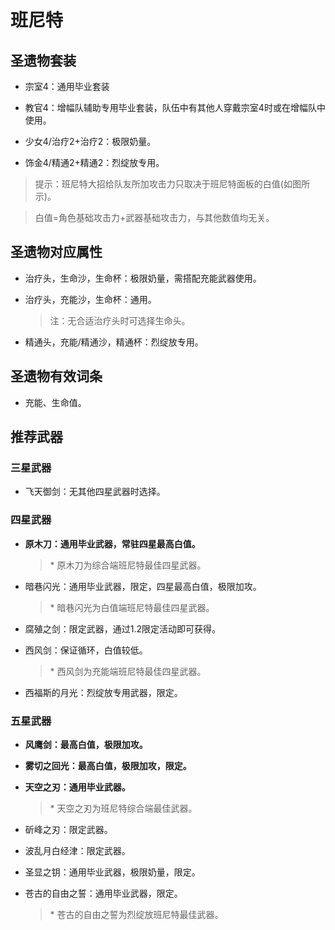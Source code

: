 # 班尼特

## 圣遗物套装  

- 宗室4：通用毕业套装  

- 教官4：增幅队辅助专用毕业套装，队伍中有其他人穿戴宗室4时或在增幅队中使用。  

- 少女4/治疗2+治疗2：极限奶量。  

- 饰金4/精通2+精通2：烈绽放专用。  

> 提示：班尼特大招给队友所加攻击力只取决于班尼特面板的白值(如图所示)。  

> 白值=角色基础攻击力+武器基础攻击力，与其他数值均无关。  

## 圣遗物对应属性  

- 治疗头，生命沙，生命杯：极限奶量，需搭配充能武器使用。  

- 治疗头，充能沙，生命杯：通用。  

  > 注：无合适治疗头时可选择生命头。  

- 精通头，充能/精通沙，精通杯：烈绽放专用。  

## 圣遗物有效词条  

- 充能、生命值。  

## 推荐武器  

### 三星武器  

- 飞天御剑：无其他四星武器时选择。  

### 四星武器  

- **原木刀：通用毕业武器，常驻四星最高白值。**

  > \* 原木刀为综合端班尼特最佳四星武器。  

- 暗巷闪光：通用毕业武器，限定，四星最高白值，极限加攻。  

  > \* 暗巷闪光为白值端班尼特最佳四星武器。  

- 腐殖之剑：限定武器，通过1.2限定活动即可获得。  

- 西风剑：保证循环，白值较低。  

  > \* 西风剑为充能端班尼特最佳四星武器。  

- 西福斯的月光：烈绽放专用武器，限定。  

### 五星武器  

- **风鹰剑：最高白值，极限加攻。**

- **雾切之回光：最高白值，极限加攻，限定。**

- **天空之刃：通用毕业武器。**

  > \* 天空之刃为班尼特综合端最佳武器。  

- 斫峰之刃：限定武器。  

- 波乱月白经津：限定武器。  

- 圣显之钥：通用毕业武器，极限奶量，限定。  

- 苍古的自由之誓：通用毕业武器，限定。  

  > \* 苍古的自由之誓为烈绽放班尼特最佳武器。
